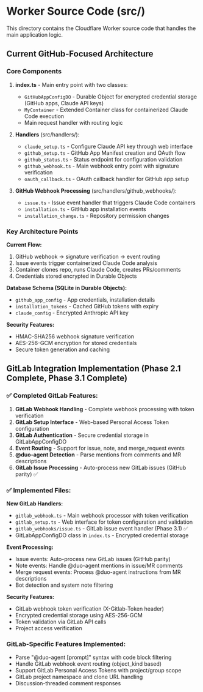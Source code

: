 # Worker Source Code (src/)

This directory contains the Cloudflare Worker source code that handles the main application logic.

## Current GitHub-Focused Architecture

### Core Components

1. **index.ts** - Main entry point with two classes:
   - `GitHubAppConfigDO` - Durable Object for encrypted credential storage (GitHub apps, Claude API keys)
   - `MyContainer` - Extended Container class for containerized Claude Code execution
   - Main request handler with routing logic

2. **Handlers** (src/handlers/):
   - `claude_setup.ts` - Configure Claude API key through web interface
   - `github_setup.ts` - GitHub App Manifest creation and OAuth flow
   - `github_status.ts` - Status endpoint for configuration validation
   - `github_webhook.ts` - Main webhook entry point with signature verification
   - `oauth_callback.ts` - OAuth callback handler for GitHub app setup

3. **GitHub Webhook Processing** (src/handlers/github_webhooks/):
   - `issue.ts` - Issue event handler that triggers Claude Code containers
   - `installation.ts` - GitHub app installation events
   - `installation_change.ts` - Repository permission changes

### Key Architecture Points

**Current Flow:**
1. GitHub webhook → signature verification → event routing
2. Issue events trigger containerized Claude Code analysis
3. Container clones repo, runs Claude Code, creates PRs/comments
4. Credentials stored encrypted in Durable Objects

**Database Schema (SQLite in Durable Objects):**
- `github_app_config` - App credentials, installation details
- `installation_tokens` - Cached GitHub tokens with expiry
- `claude_config` - Encrypted Anthropic API key

**Security Features:**
- HMAC-SHA256 webhook signature verification
- AES-256-GCM encryption for stored credentials
- Secure token generation and caching

## GitLab Integration Implementation (Phase 2.1 Complete, Phase 3.1 Complete)

### ✅ Completed GitLab Features:

1. **GitLab Webhook Handling** - Complete webhook processing with token verification
2. **GitLab Setup Interface** - Web-based Personal Access Token configuration
3. **GitLab Authentication** - Secure credential storage in GitLabAppConfigDO
4. **Event Routing** - Support for issue, note, and merge_request events
5. **@duo-agent Detection** - Parse mentions from comments and MR descriptions
6. **GitLab Issue Processing** - Auto-process new GitLab issues (GitHub parity) ✅

### ✅ Implemented Files:

**New GitLab Handlers:**
- `gitlab_webhook.ts` - Main webhook processor with token verification
- `gitlab_setup.ts` - Web interface for token configuration and validation
- `gitlab_webhooks/issue.ts` - GitLab issue event handler (Phase 3.1) ✅
- GitLabAppConfigDO class in `index.ts` - Encrypted credential storage

**Event Processing:**
- Issue events: Auto-process new GitLab issues (GitHub parity)
- Note events: Handle @duo-agent mentions in issue/MR comments
- Merge request events: Process @duo-agent instructions from MR descriptions
- Bot detection and system note filtering

**Security Features:**
- GitLab webhook token verification (X-Gitlab-Token header)
- Encrypted credential storage using AES-256-GCM
- Token validation via GitLab API calls
- Project access verification

### GitLab-Specific Features Implemented:
- Parse "@duo-agent [prompt]" syntax with code block filtering
- Handle GitLab webhook event routing (object_kind based)
- Support GitLab Personal Access Tokens with project/group scope
- GitLab project namespace and clone URL handling
- Discussion-threaded comment responses